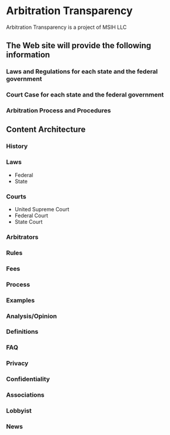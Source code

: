 # Arbitration Transparency

Arbitration Transparency is a project of MSIH LLC

## The Web site will provide the following information

### Laws and Regulations for each state and the federal government

### Court Case for each state and the federal government

### Arbitration Process and Procedures

## Content Architecture

### History

### Laws

- Federal
- State

### Courts

- United Supreme Court
- Federal Court
- State Court

### Arbitrators

### Rules

### Fees

### Process

### Examples

### Analysis/Opinion

### Definitions

### FAQ

### Privacy

### Confidentiality

### Associations

### Lobbyist

### News
<!--stackedit_data:
eyJoaXN0b3J5IjpbMTM0MTQwMTYwMV19
-->